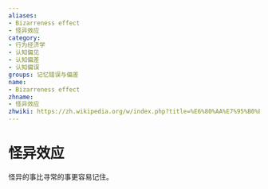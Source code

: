 ```yaml
---
aliases:
- Bizarreness effect
- 怪异效应
category:
- 行为经济学
- 认知偏见
- 认知偏差
- 认知偏误
groups: 记忆错误与偏差
name:
- Bizarreness effect
zhname:
- 怪异效应
zhwiki: https://zh.wikipedia.org/w/index.php?title=%E6%80%AA%E7%95%B0%E6%95%88%E6%87%89&action=edit&redlink=1
---
```


# 怪异效应

怪异的事比寻常的事更容易记住。
